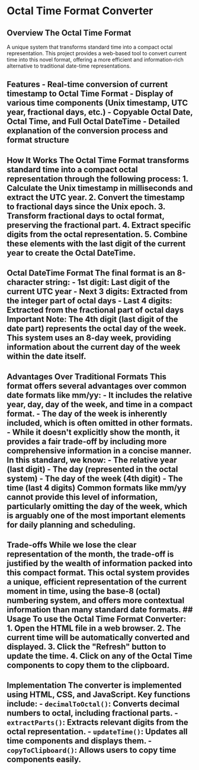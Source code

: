 # Octal Time Format Converter
## Overview The Octal Time Format
A unique system that transforms standard time into a compact octal representation. This project provides a web-based tool to convert current time into this novel format, offering a more efficient and information-rich alternative to traditional date-time representations. 
## Features - Real-time conversion of current timestamp to Octal Time Format - Display of various time components (Unix timestamp, UTC year, fractional days, etc.) - Copyable Octal Date, Octal Time, and Full Octal DateTime - Detailed explanation of the conversion process and format structure
## How It Works The Octal Time Format transforms standard time into a compact octal representation through the following process: 1. Calculate the Unix timestamp in milliseconds and extract the UTC year. 2. Convert the timestamp to fractional days since the Unix epoch. 3. Transform fractional days to octal format, preserving the fractional part. 4. Extract specific digits from the octal representation. 5. Combine these elements with the last digit of the current year to create the Octal DateTime.
## Octal DateTime Format The final format is an 8-character string: - 1st digit: Last digit of the current UTC year - Next 3 digits: Extracted from the integer part of octal days - Last 4 digits: Extracted from the fractional part of octal days **Important Note:** The 4th digit (last digit of the date part) represents the octal day of the week. This system uses an 8-day week, providing information about the current day of the week within the date itself.
## Advantages Over Traditional Formats This format offers several advantages over common date formats like mm/yy: - It includes the relative year, day, day of the week, and time in a compact format. - The day of the week is inherently included, which is often omitted in other formats. - While it doesn't explicitly show the month, it provides a fair trade-off by including more comprehensive information in a concise manner. In this standard, we know: - The relative year (last digit) - The day (represented in the octal system) - The day of the week (4th digit) - The time (last 4 digits) Common formats like mm/yy cannot provide this level of information, particularly omitting the day of the week, which is arguably one of the most important elements for daily planning and scheduling.
## Trade-offs While we lose the clear representation of the month, the trade-off is justified by the wealth of information packed into this compact format. This octal system provides a unique, efficient representation of the current moment in time, using the base-8 (octal) numbering system, and offers more contextual information than many standard date formats. ## Usage To use the Octal Time Format Converter: 1. Open the HTML file in a web browser. 2. The current time will be automatically converted and displayed. 3. Click the "Refresh" button to update the time. 4. Click on any of the Octal Time components to copy them to the clipboard.
## Implementation The converter is implemented using HTML, CSS, and JavaScript. Key functions include: - `decimalToOctal()`: Converts decimal numbers to octal, including fractional parts. - `extractParts()`: Extracts relevant digits from the octal representation. - `updateTime()`: Updates all time components and displays them. - `copyToClipboard()`: Allows users to copy time components easily. 
